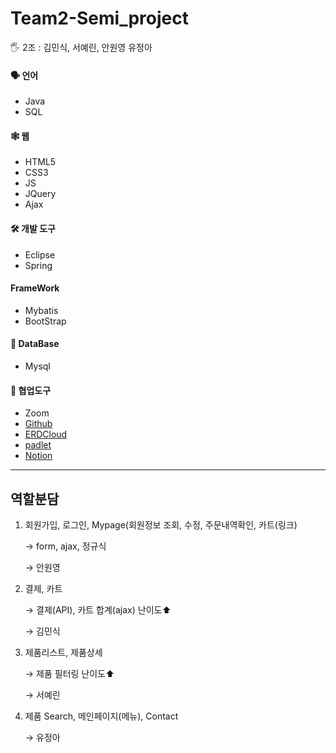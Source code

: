 # Team2-Semi_project

<aside>
🖐️ 2조 : 김민식, 서예린, 안원영 유정아
</aside>



#### 🗣️ 언어

- Java
- SQL

#### 🕸️ 웹

- HTML5
- CSS3
- JS
- JQuery
- Ajax

#### 🛠️ 개발 도구
- Eclipse
- Spring

#### FrameWork
- Mybatis
- BootStrap

#### 💽 DataBase
- Mysql

#### 🔱 협업도구
- Zoom
- [Github](https://github.com/minsiks/Team2-Semi_Project)
- [ERDCloud](https://www.erdcloud.com/d/tBFT5AzhSeSA2sXz7)
- [padlet](https://padlet.com/tidnjrk010/Bookmarks?utm_campaign=added_post&utm_medium=desktop&utm_source=notifications)
- [Notion](https://www.notion.so/hi-syl/d9931d43fcd740328b8c45b34269994d)

---

## 역할분담

1. 회원가입, 로그인, Mypage(회원정보 조회, 수정, 주문내역확인, 카트(링크)

   → form, ajax, 정규식

   → 안원영

2. 결제, 카트

   → 결제(API), 카트 합계(ajax) 난이도⬆️

   → 김민식

3. 제품리스트, 제품상세

   → 제품 필터링 난이도⬆️

   → 서예린

4. 제품 Search, 메인페이지(메뉴), Contact

   → 유정아

